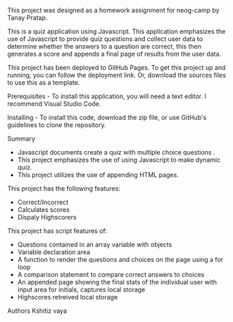 This project was designed as a homework assignment for neog-camp by Tanay Pratap.

This is a quiz application using Javascript. This application emphasizes the use of Javascript to provide quiz questions and collect user data to determine whether the answers to a question are correct, this then generates a score and appends a final page of results from the user data.

This project has been deployed to GitHub Pages. To get this project up and running, you can follow the deployment link. Or, download the sources files to use this as a template.

Prerequisites - 
To install this application, you will need a text editor. I recommend Visual Studio Code.

Installing -
To install this code, download the zip file, or use GitHub's guidelines to clone the repository.

Summary
+ Javascript documents create a quiz with multiple choice questions .
+ This project emphasizes the use of using Javascript to make dynamic quiz.
+ This project utilizes the use of appending HTML pages.

This project has the following features:
+ Correct/Incorrect
+ Calculates scores
+ Dispaly Highscorers

This project has script features of:
+ Questions contained in an array variable with objects
+ Variable declaration area
+ A function to render the questions and choices on the page using a for loop
+ A comparison statement to compare correct answers to choices
+ An appended page showing the final stats of the individual user with input area for initials, captures local storage
+ Highscores retreived local storage

Authors
Kshitiz vaya 